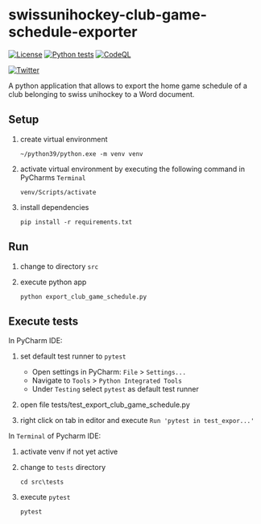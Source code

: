 # swissunihockey-club-game-schedule-exporter
[![License](https://img.shields.io/badge/license-Apache%20License%202.0-blue.svg)](https://github.com/rufer7/swissunihockey-club-game-schedule-exporter/blob/main/LICENSE)
[![Python tests](https://github.com/rufer7/swissunihockey-club-game-schedule-exporter/workflows/Python%20tests/badge.svg)](https://github.com/rufer7/swissunihockey-club-game-schedule-exporter/actions?query=workflow%3A%22Python+tests%22)
[![CodeQL](https://github.com/rufer7/swissunihockey-club-game-schedule-exporter/workflows/CodeQL/badge.svg)](https://github.com/rufer7/swissunihockey-club-game-schedule-exporter/actions?query=workflow%3ACodeQL)

[![Twitter](https://img.shields.io/twitter/url?style=social&url=https%3A%2F%2Fgithub.com%2Frufer7%2Fswissunihockey-club-game-schedule-exporter)](https://twitter.com/rufer_13)

A python application that allows to export the home game schedule of a club belonging to swiss unihockey to a Word document.


## Setup
1. create virtual environment

   `~/python39/python.exe -m venv venv`

1. activate virtual environment by executing the following command in PyCharms `Terminal`

    `venv/Scripts/activate`

1. install dependencies

    `pip install -r requirements.txt`

## Run
1. change to directory `src`
1. execute python app

    `python export_club_game_schedule.py`


## Execute tests
In PyCharm IDE:

1. set default test runner to `pytest`

    - Open settings in PyCharm: `File` > `Settings...`
    - Navigate to `Tools` > `Python Integrated Tools`
    - Under `Testing` select `pytest` as default test runner

1. open file tests/test_export_club_game_schedule.py

1. right click on tab in editor and execute `Run 'pytest in test_expor...'`

In `Terminal` of Pycharm IDE:
1. activate venv if not yet active
1. change to `tests` directory

    `cd src\tests`
1. execute `pytest`

    `pytest`

